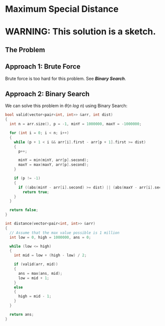 # Maximum Special Distance

# WARNING: This solution is a sketch.

## The Problem

## Approach 1: Brute Force

Brute force is too hard for this problem. See **_Binary Search_**.

## Approach 2: Binary Search

We can solve this problem in $\theta(n \ log \ n)$ using Binary Search:

```cpp
bool valid(vector<pair<int, int>> &arr, int dist)
{
  int n = arr.size(), p = -1, minY = 1000000, maxY = -1000000;

  for (int i = 0; i < n; i++)
  {
    while (p + 1 < i && arr[i].first - arr[p + 1].first >= dist)
    {
      p++;

      minY = min(minY, arr[p].second);
      maxY = max(maxY, arr[p].second);
    }

    if (p != -1)
    {
      if ((abs(minY - arr[i].second) >= dist) || (abs(maxY - arr[i].second) >= dist))
        return true;
    }
  }

  return false;
}

int distance(vector<pair<int, int>> &arr)
{
  // Assume that the max value possible is 1 million
  int low = 0, high = 1000000, ans = 0;

  while (low <= high)
  {
    int mid = low + (high - low) / 2;

    if (valid(arr, mid))
    {
      ans = max(ans, mid);
      low = mid + 1;
    }
    else
    {
      high = mid - 1;
    }
  }

  return ans;
}
```

